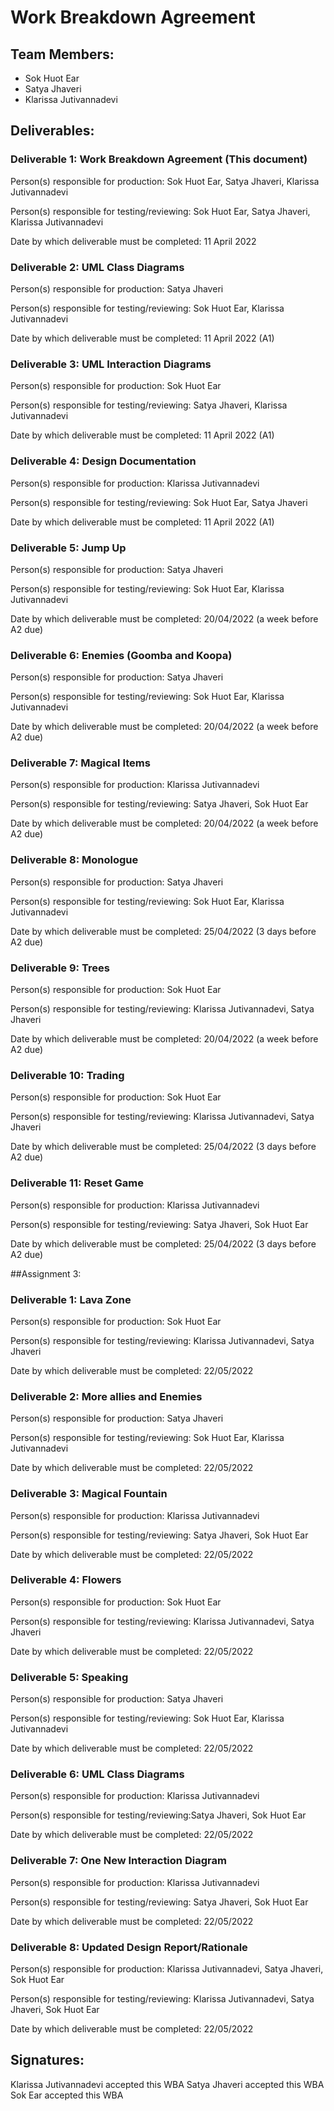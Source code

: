 # Work Breakdown Agreement

## Team Members:

- Sok Huot Ear
- Satya Jhaveri
- Klarissa Jutivannadevi

## Deliverables:

### Deliverable 1: Work Breakdown Agreement (This document)

Person(s) responsible for production: Sok Huot Ear, Satya Jhaveri, Klarissa Jutivannadevi

Person(s) responsible for testing/reviewing: Sok Huot Ear, Satya Jhaveri, Klarissa Jutivannadevi

Date by which deliverable must be completed: 11 April 2022

### Deliverable 2: UML Class Diagrams

Person(s) responsible for production: Satya Jhaveri 

Person(s) responsible for testing/reviewing: Sok Huot Ear, Klarissa Jutivannadevi

Date by which deliverable must be completed: 11 April 2022 (A1)

### Deliverable 3: UML Interaction Diagrams

Person(s) responsible for production: Sok Huot Ear

Person(s) responsible for testing/reviewing: Satya Jhaveri, Klarissa Jutivannadevi

Date by which deliverable must be completed: 11 April 2022 (A1)

### Deliverable 4: Design Documentation

Person(s) responsible for production: Klarissa Jutivannadevi

Person(s) responsible for testing/reviewing: Sok Huot Ear, Satya Jhaveri

Date by which deliverable must be completed: 11 April 2022 (A1)

### Deliverable 5: Jump Up

Person(s) responsible for production: Satya Jhaveri

Person(s) responsible for testing/reviewing: Sok Huot Ear, Klarissa Jutivannadevi

Date by which deliverable must be completed: 20/04/2022 (a week before A2 due)

### Deliverable 6: Enemies (Goomba and Koopa)

Person(s) responsible for production: Satya Jhaveri

Person(s) responsible for testing/reviewing: Sok Huot Ear, Klarissa Jutivannadevi

Date by which deliverable must be completed: 20/04/2022 (a week before A2 due)

### Deliverable 7: Magical Items

Person(s) responsible for production: Klarissa Jutivannadevi

Person(s) responsible for testing/reviewing: Satya Jhaveri, Sok Huot Ear

Date by which deliverable must be completed: 20/04/2022 (a week before A2 due)

### Deliverable 8: Monologue

Person(s) responsible for production: Satya Jhaveri

Person(s) responsible for testing/reviewing: Sok Huot Ear, Klarissa Jutivannadevi

Date by which deliverable must be completed: 25/04/2022 (3 days before A2 due)

### Deliverable 9: Trees

Person(s) responsible for production: Sok Huot Ear

Person(s) responsible for testing/reviewing: Klarissa Jutivannadevi, Satya Jhaveri

Date by which deliverable must be completed: 20/04/2022 (a week before A2 due)

### Deliverable 10: Trading

Person(s) responsible for production: Sok Huot Ear

Person(s) responsible for testing/reviewing: Klarissa Jutivannadevi, Satya Jhaveri

Date by which deliverable must be completed: 25/04/2022 (3 days before A2 due)

### Deliverable 11: Reset Game

Person(s) responsible for production: Klarissa Jutivannadevi

Person(s) responsible for testing/reviewing: Satya Jhaveri, Sok Huot Ear

Date by which deliverable must be completed: 25/04/2022 (3 days before A2 due)


##Assignment 3:
### Deliverable 1: Lava Zone
Person(s) responsible for production: Sok Huot Ear

Person(s) responsible for testing/reviewing: Klarissa Jutivannadevi, Satya Jhaveri

Date by which deliverable must be completed: 22/05/2022

### Deliverable 2: More allies and Enemies
Person(s) responsible for production: Satya Jhaveri

Person(s) responsible for testing/reviewing: Sok Huot Ear, Klarissa Jutivannadevi

Date by which deliverable must be completed: 22/05/2022

### Deliverable 3: Magical Fountain
Person(s) responsible for production: Klarissa Jutivannadevi

Person(s) responsible for testing/reviewing: Satya Jhaveri, Sok Huot Ear

Date by which deliverable must be completed: 22/05/2022

### Deliverable 4: Flowers
Person(s) responsible for production: Sok Huot Ear

Person(s) responsible for testing/reviewing: Klarissa Jutivannadevi, Satya Jhaveri

Date by which deliverable must be completed: 22/05/2022

### Deliverable 5: Speaking
Person(s) responsible for production: Satya Jhaveri

Person(s) responsible for testing/reviewing: Sok Huot Ear, Klarissa Jutivannadevi

Date by which deliverable must be completed: 22/05/2022

### Deliverable 6: UML Class Diagrams
Person(s) responsible for production: Klarissa Jutivannadevi

Person(s) responsible for testing/reviewing:Satya Jhaveri, Sok Huot Ear

Date by which deliverable must be completed: 22/05/2022


### Deliverable 7: One New Interaction Diagram
Person(s) responsible for production: Klarissa Jutivannadevi

Person(s) responsible for testing/reviewing: Satya Jhaveri, Sok Huot Ear

Date by which deliverable must be completed: 22/05/2022

### Deliverable 8: Updated Design Report/Rationale
Person(s) responsible for production: Klarissa Jutivannadevi, Satya Jhaveri, Sok Huot Ear

Person(s) responsible for testing/reviewing: Klarissa Jutivannadevi, Satya Jhaveri, Sok Huot Ear

Date by which deliverable must be completed: 22/05/2022

## Signatures:
Klarissa Jutivannadevi accepted this WBA
Satya Jhaveri accepted this WBA
Sok Ear accepted this WBA